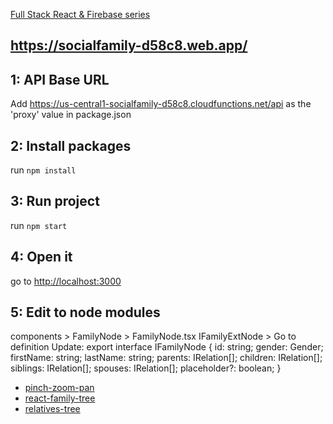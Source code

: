 [Full Stack React & Firebase series](https://www.youtube.com/watch?v=RkBfu-W7tt0&list=PLMhAeHCz8S38ryyeMiBPPUnFAiWnoPvWP)

## https://socialfamily-d58c8.web.app/


## 1: API Base URL

Add https://us-central1-socialfamily-d58c8.cloudfunctions.net/api as the 'proxy' value in package.json

## 2: Install packages

run `npm install`

## 3: Run project

run `npm start`

## 4: Open it

go to [http://localhost:3000](http://localhost:3000)

## 5: Edit to node modules

components > FamilyNode > FamilyNode.tsx 
IFamilyExtNode > Go to definition
Update:
export interface IFamilyNode {
  id: string;
  gender: Gender;
    firstName: string;
    lastName: string;
  parents: IRelation[];
  children: IRelation[];
  siblings: IRelation[];
  spouses: IRelation[];
  placeholder?: boolean;
}


* [pinch-zoom-pan](https://www.npmjs.com/package/pinch-zoom-pan)
* [react-family-tree](https://www.npmjs.com/package/react-family-tree)
* [relatives-tree](https://www.npmjs.com/package/relatives-tree)